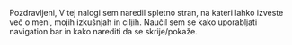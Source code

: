 Pozdravljeni,
V tej nalogi sem naredil spletno stran, na kateri lahko izveste več o meni, mojih izkušnjah in ciljih.
Naučil sem se kako uporabljati navigation bar in kako narediti da se skrije/pokaže.
